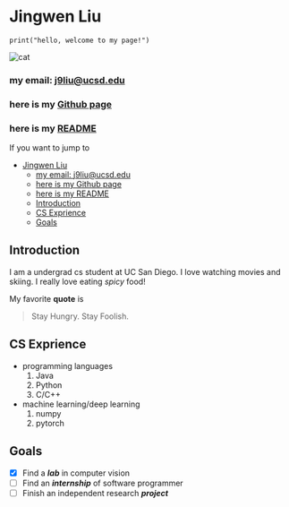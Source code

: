 # Jingwen Liu
```
print("hello, welcome to my page!")
```
![cat](https://commons.wikimedia.org/wiki/File:Cat03.jpg#/media/File:Cat03.jpg)  

### my email: j9liu@ucsd.edu
### here is my [Github page](https://github.com/LJW0105)
### here is my [README](README.md)

If you want to jump to
- [Jingwen Liu](#jingwen-liu)
    - [my email: j9liu@ucsd.edu](#my-email-j9liuucsdedu)
    - [here is my Github page](#here-is-my-github-page)
    - [here is my README](#here-is-my-readme)
  - [Introduction](#introduction)
  - [CS Exprience](#cs-exprience)
  - [Goals](#goals)


## Introduction
I am a undergrad cs student at UC San Diego. I love watching movies and skiing. I really love eating *spicy* food!

My favorite **quote** is 
> Stay Hungry. Stay Foolish.

## CS Exprience
- programming languages
  1. Java
  2. Python
  3. C/C++
- machine learning/deep learning
  1. numpy
  2. pytorch  
  
## Goals
- [x] Find a ***lab*** in computer vision
- [ ] Find an ***internship*** of software programmer
- [ ] Finish an independent research ***project***
